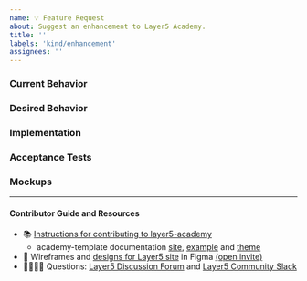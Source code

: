 ```yaml
---
name: 💡 Feature Request
about: Suggest an enhancement to Layer5 Academy.
title: ''
labels: 'kind/enhancement'
assignees: ''
---
```

### Current Behavior
<!-- A brief description of what the problem is. (e.g. I need to be able to...) -->

### Desired Behavior
<!-- A brief description of the enhancement. -->

### Implementation
<!-- [Optional] Specifics on the approach to fulfilling the feature request. -->

### Acceptance Tests
<!-- [Optional] Stipulations of functional behavior or non-functional items that must be in-place in order for the issue to be closed. -->

### Mockups
<!-- [Optional] Any visual diagrams of the desired user interface. -->

---

#### Contributor Guide and Resources

- 📚 [Instructions for contributing to layer5-academy](https://github.com/layer5io/layer5-academy/blob/master/CONTRIBUTING.md)
  - academy-template documentation [site](https://docs.layer5.io/cloud/academy/), [example](https://github.com/layer5io/academy-example/) and [theme](https://github.com/layer5io/academy-theme/)
- 🎨 Wireframes and [designs for Layer5 site](https://www.figma.com/file/5ZwEkSJwUPitURD59YHMEN/Layer5-Designs) in Figma [(open invite)](https://www.figma.com/team_invite/redeem/qJy1c95qirjgWQODApilR9)
- 🙋🏾🙋🏼 Questions: [Layer5 Discussion Forum](https://discuss.layer5.io) and [Layer5 Community Slack](http://slack.layer5.io)
